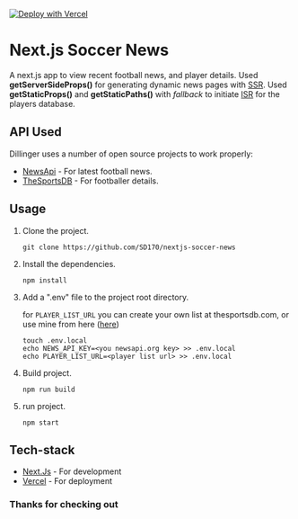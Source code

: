 [![Deploy with Vercel](https://vercel.com/button)](https://vercel.com/new/clone?repository-url=https%3A%2F%2Fgithub.com%2Fvercel%2Fnext.js%2Ftree%2Fcanary%2Fexamples%2Fhello-world)

# Next.js Soccer News

A next.js app to view recent football news, and player details.
Used **getServerSideProps()** for generating dynamic news pages with [SSR](https://nextjs.org/docs/basic-features/pages#server-side-rendering).
Used **getStaticProps()** and **getStaticPaths()** with _fallback_ to initiate [ISR](https://nextjs.org/docs/basic-features/data-fetching/incremental-static-regeneration) for the players database.

## API Used

Dillinger uses a number of open source projects to work properly:

- [NewsApi](https://newsapi.org) - For latest football news.
- [TheSportsDB](https://www.thesportsdb.com/) - For footballer details.

## Usage
1) Clone the project.
    ```
    git clone https://github.com/SD170/nextjs-soccer-news
    ```
2)  Install the dependencies.

    ```
    npm install
    ```
3)  Add a ".env" file to the project root directory.
    
    for `PLAYER_LIST_URL` you can create your own list at thesportsdb.com, or use mine from here ([here](https://www.thesportsdb.com/api/v1/json/2/searchloves.php?u=lolef91988@5k2u.com))
    ```
    touch .env.local
    echo NEWS_API_KEY=<you newsapi.org key> >> .env.local
    echo PLAYER_LIST_URL=<player list url> >> .env.local
    ```

4)  Build project.

    ```
    npm run build
    ```

5)  run project.

    ```
    npm start
    ```



## Tech-stack

- [Next.Js](https://nextjs.org/) - For development
- [Vercel](https://vercel.com/) - For deployment


### Thanks for checking out
